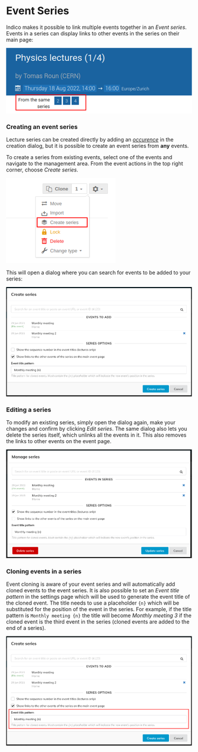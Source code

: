 # Event Series

Indico makes it possible to link multiple events together in an _Event series_. Events in a series can display links to other events in the series on their main page:

![](assets/event_series/event-series.png)

### Creating an event series

Lecture series can be created directly by adding an [_occurence_](../lectures/creating) in the creation dialog, but it is possible to create an event series from **any** events.

To create a series from existing events, select one of the events and navigate to the management area. From the event actions in the top right corner, choose _Create series_.

![](assets/event_series/create-button.png)

This will open a dialog where you can search for events to be added to your series:

![](assets/event_series/create.png)

### Editing a series

To modify an existing series, simply open the dialog again, make your changes and confirm by clicking _Edit series_. The same dialog also lets you delete the series itself, which unlinks all the events in it. This also removes the links to other events on the event page.

![](assets/event_series/edit.png)

### Cloning events in a series

Event cloning is aware of your event series and will automatically add cloned events to the event series. It is also possible to set an _Event title pattern_ in the settings page which will be used to generate the event title of the cloned event. The title needs to use a placeholder `{n}` which will be substituted for the position of the event in the series. For example, if the title pattern is `Monthly meeting {n}` the title will become _Monthly meeting 3_ if the cloned event is the third event in the series (cloned events are added to the end of a series).

![](assets/event_series/title-pattern.png)
